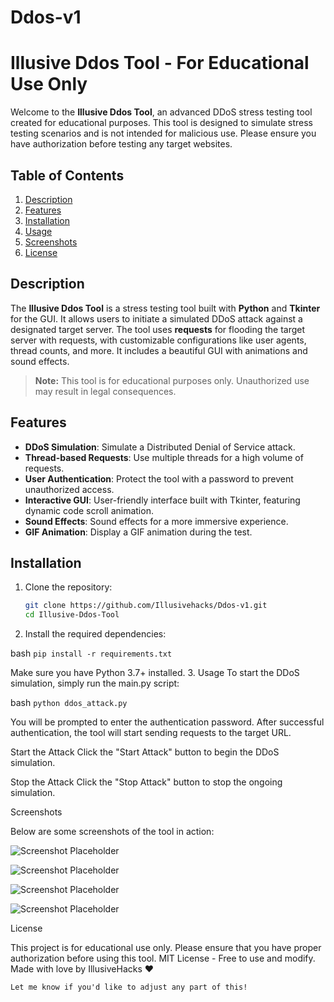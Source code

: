 # Ddos-v1

# Illusive Ddos Tool - For Educational Use Only

Welcome to the **Illusive Ddos Tool**, an advanced DDoS stress testing tool created for educational purposes. This tool is designed to simulate stress testing scenarios and is not intended for malicious use. Please ensure you have authorization before testing any target websites.

## Table of Contents

1. [Description](#description)
2. [Features](#features)
3. [Installation](#installation)
4. [Usage](#usage)
5. [Screenshots](#screenshots)
6. [License](#license)

## Description

The **Illusive Ddos Tool** is a stress testing tool built with **Python** and **Tkinter** for the GUI. It allows users to initiate a simulated DDoS attack against a designated target server. The tool uses **requests** for flooding the target server with requests, with customizable configurations like user agents, thread counts, and more. It includes a beautiful GUI with animations and sound effects.

> **Note:** This tool is for educational purposes only. Unauthorized use may result in legal consequences.

## Features

- **DDoS Simulation**: Simulate a Distributed Denial of Service attack.
- **Thread-based Requests**: Use multiple threads for a high volume of requests.
- **User Authentication**: Protect the tool with a password to prevent unauthorized access.
- **Interactive GUI**: User-friendly interface built with Tkinter, featuring dynamic code scroll animation.
- **Sound Effects**: Sound effects for a more immersive experience.
- **GIF Animation**: Display a GIF animation during the test.

## Installation

1. Clone the repository:

   ```bash
   git clone https://github.com/Illusivehacks/Ddos-v1.git
   cd Illusive-Ddos-Tool
2. Install the required dependencies:

bash
````pip install -r requirements.txt````

Make sure you have Python 3.7+ installed.
3. Usage
To start the DDoS simulation, simply run the main.py script:

bash
````python ddos_attack.py````

You will be prompted to enter the authentication password. After successful authentication, the tool will start sending requests to the target URL.

Start the Attack
Click the "Start Attack" button to begin the DDoS simulation.

Stop the Attack
Click the "Stop Attack" button to stop the ongoing simulation.

Screenshots

Below are some screenshots of the tool in action:


![Screenshot Placeholder](GUI.png)

![Screenshot Placeholder](output1.png)

![Screenshot Placeholder](output2.png)

![Screenshot Placeholder](output3.png)




License


This project is for educational use only. Please ensure that you have proper authorization before using this tool.
MIT License - Free to use and modify.
Made with love by IllusiveHacks ❤️

````Let me know if you'd like to adjust any part of this!````







